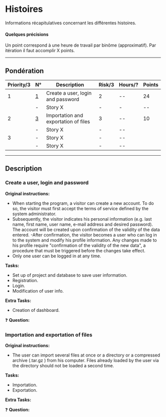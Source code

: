 # Histoires
Informations récapitulatives concernant les différentes histoires.

#### Quelques précisions
Un point correspond à une heure de travail par binôme (approximatif).  Par itération il faut accomplir X points.

----------------------


## Pondération

| Priority/3 | N° | Description | Risk/3 | Hours/? | Points |
| ------ | ------ | ------ | ------ | ------ | ------ |
| 1 | [1](#create-a-user-login-and-password) | Create a user, login and password | 2 | -- | 24 |
|   | - | Story X | - | - | -- |  |
| 2 | [3](#importation-and-exportation-of-files) | Importation and exportation of files | 3 | -- | 10 |
|   | - | Story X | - | -- |  |
| 3 | - | Story X | - | -- |  |
|   | - | Story X | - | -- |  |

----------------------


## Description

### Create a user, login and password

**Original instructions:**

- When starting the program, a visitor can create a new account. To do so, the visitor must first accept the terms of service defined by the system administrator.
- Subsequently, the visitor indicates his personal information (e.g. last name, first name, user name, e-mail address and desired password). The account will be created upon confirmation of the validity of the data entered.
-After confirmation, the visitor becomes a user who can log in to the system and modify his profile information. Any changes made to his profile require "confirmation of the validity of the new data", a procedure that must be triggered before the changes take effect.
- Only one user can be logged in at any time. 

**Tasks:**   

- Set up of project and database to save user information.
- Registration.
- Login.
- Modification of user info.

**Extra Tasks:**
- Creation of dashboard.

:question: **Question:**       
    
### Importation and exportation of files

**Original instructions:**

- The user can import several files at once or a directory or a compressed archive (.tar.gz ) from his computer. Files already loaded by the user via the directory should not be loaded a second time.

**Tasks:** 

- Importation.
- Exportation.

**Extra Tasks:**

:question: **Question:** 